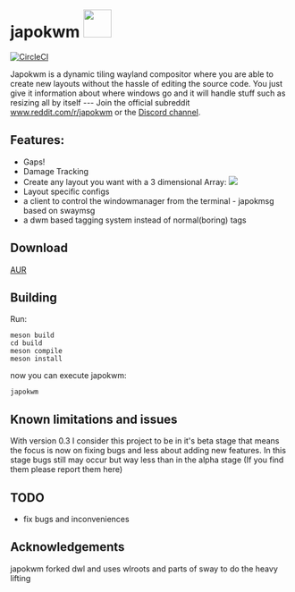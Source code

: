 # japokwm <img src="japokwm_logo.png" width="50" height="50">
[![CircleCI](https://github.com/werererer/japokwm/actions/workflows/Test.yml/badge.svg)](https://github.com/werererer/japokwm/actions/workflows/Test.yml)

Japokwm is a dynamic tiling wayland compositor where you are able to create new layouts without the hassle of editing the source code. You just give it information about where windows go and it will handle stuff such as resizing all by itself --- Join the official subreddit www.reddit.com/r/japokwm or the [Discord channel](https://discord.gg/WpGjAU393M).
## Features:
- Gaps!
- Damage Tracking
- Create any layout you want with a 3 dimensional Array:
![](edit_layout.gif)
- Layout specific configs
- a client to control the windowmanager from the terminal - japokmsg based on
  swaymsg
- a dwm based tagging system instead of normal(boring) tags

## Download
  [AUR](https://aur.archlinux.org/packages/japokwm-git)

## Building
Run:
```
meson build
cd build
meson compile
meson install
```
now you can execute japokwm:
```
japokwm
```

## Known limitations and issues
With version 0.3 I consider this project to be in it's beta stage that means the focus is now on fixing bugs and less about adding new features. In this stage bugs still may occur but way less than in the alpha stage (If you find them please report them here)

## TODO
- fix bugs and inconveniences

## Acknowledgements
japokwm forked dwl and uses wlroots and parts of sway to do the heavy lifting
